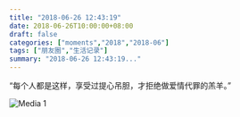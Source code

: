 ```yaml
---
title: "2018-06-26 12:43:19"
date: 2018-06-26T10:00:00+08:00
draft: false
categories: ["moments","2018","2018-06"]
tags: ["朋友圈","生活记录"]
summary: "2018-06-26 12:43:19..."
---
```


“每个人都是这样，享受过提心吊胆，才拒绝做爱情代罪的羔羊。”

![Media 1](/Moments/photos/2018-06-26/201806261243190.jpg)

